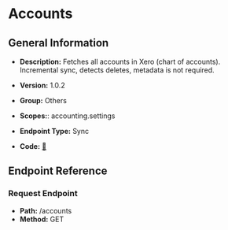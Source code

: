 # Accounts

## General Information

- **Description:** Fetches all accounts in Xero (chart of accounts). Incremental sync, detects deletes, metadata is not required.

- **Version:** 1.0.2
- **Group:** Others
- **Scopes:**: accounting.settings
- **Endpoint Type:** Sync
- **Code:** [🔗](https://github.com/NangoHQ/integration-templates/tree/main/integrations/xero/syncs/accounts.ts)

## Endpoint Reference

### Request Endpoint

- **Path:** /accounts
- **Method:** GET

